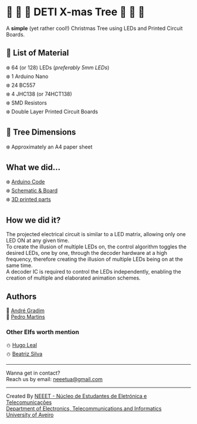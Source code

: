 # :christmas_tree: :santa: :christmas_tree: DETI X-mas Tree :christmas_tree: :santa: :christmas_tree:

A **simple** (yet rather cool!) Christmas Tree using LEDs and Printed Circuit Boards.


## :gift: List of Material
:snowflake: 64 (or 128) LEDs (_preferably 5mm LEDs_)  
:snowflake: 1 Arduino Nano  
:snowflake: 24 BC557  
:snowflake: 4 JHC138 (or 74HCT138)  
:snowflake: SMD Resistors  
:snowflake: Double Layer Printed Circuit Boards  

## :triangular_ruler: Tree Dimensions
:snowflake:  Approximately an A4 paper sheet

## What we did...
:snowflake: [Arduino Code](Xmas_tree.ino/)  
:snowflake: [Schematic & Board](PCB)  
:snowflake: [3D printed parts](...)  

## How we did it?
The projected electrical circuit is similar to a LED matrix, allowing only one LED ON at any given time.   
To create the illusion of multiple LEDs on, the control algorithm toggles the desired LEDs, one by one, through the decoder hardware at a high frequency, therefore creating the illusion of multiple LEDs being on at the same time.  
A decoder IC is required to control the LEDs independently, enabling the creation of multiple and elaborated animation schemes.  

## Authors
:santa: [André Gradim](https://github.com/a-gradim)  
:santa: [Pedro Martins](https://github.com/k3rn3l-pan1c)  


### Other Elfs worth mention
:snowman: [Hugo Leal](https://github.com/HugoLeal)  
:snowman: [Beatriz Silva](https://github.com/b-dsilva)

--- 

Wanna get in contact?  
Reach us by email: neeetua@gmail.com

---

Created By [NEEET - Núcleo de Estudantes de Eletrónica e Telecomunicações](https://www.facebook.com/neeetaauav/)  
[Department of Electronics, Telecommunications and Informatics](https://www.ua.pt/deti/)  
[University of Aveiro](https://www.ua.pt/)  


